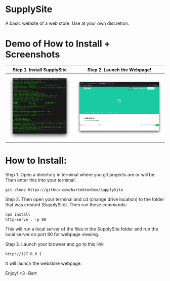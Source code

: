 # SupplySite
A basic website of a web store. Use at your own discretion.

# Demo of How to Install + Screenshots
Step 1. Install SupplySite       |  Step 2. Launch the Webpage!
:-------------------------:|:-------------------------:
![](assets/runthesecommands.png) | ![](assets/alphasite.png)

# How to Install:

Step 1. Open a directory in terminal where you git projects are or will be.
Then enter this into your terminal:

```
git clone https://github.com/bartektenDev/SupplySite
```

Step 2. Then open your terminal and cd (change drive location) to the
folder that was created (SupplySite). Then run these commands:
```
npm install
http-serve . -p 80
```

This will run a local server of the files in the SupplySite folder
and run the local server on port 80 for webpage viewing.

Step 3. Launch your browser and go to this link

```
http://127.0.0.1
```
It will launch the webstore webpage.

Enjoy! <3
-Bart
